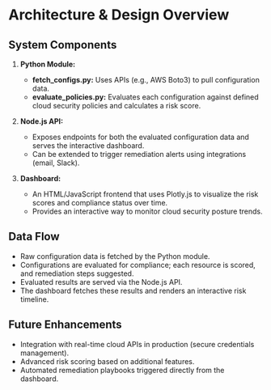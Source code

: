 # Architecture & Design Overview

## System Components

1. **Python Module:**
   - **fetch_configs.py:** Uses APIs (e.g., AWS Boto3) to pull configuration data.
   - **evaluate_policies.py:** Evaluates each configuration against defined cloud security policies and calculates a risk score.
     
2. **Node.js API:**
   - Exposes endpoints for both the evaluated configuration data and serves the interactive dashboard.
   - Can be extended to trigger remediation alerts using integrations (email, Slack).

3. **Dashboard:**
   - An HTML/JavaScript frontend that uses Plotly.js to visualize the risk scores and compliance status over time.
   - Provides an interactive way to monitor cloud security posture trends.

## Data Flow
- Raw configuration data is fetched by the Python module.
- Configurations are evaluated for compliance; each resource is scored, and remediation steps suggested.
- Evaluated results are served via the Node.js API.
- The dashboard fetches these results and renders an interactive risk timeline.

## Future Enhancements
- Integration with real-time cloud APIs in production (secure credentials management).
- Advanced risk scoring based on additional features.
- Automated remediation playbooks triggered directly from the dashboard.
